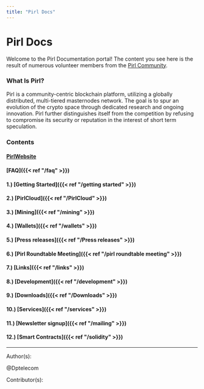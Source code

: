 ```yaml
---
title: "Pirl Docs"
---
```


# Pirl Docs

Welcome to the Pirl Documentation portal!  The content you see here is the result of numerous volunteer members from the [Pirl Community](https://discord.gg/ZSAzcmn).

### What Is Pirl? 



Pirl is a community-centric blockchain platform, utilizing a globally distributed, multi-tiered masternodes network. The goal is to spur an evolution of the crypto space through dedicated research and ongoing innovation.  Pirl further distinguishes itself from the competition by refusing to compromise its security or reputation in the interest of short term speculation.

### Contents
#### [PirlWebsite](https://pirl.io/en/ "PirlWebsite")
#### [FAQ]({{< ref "/faq" >}})
#### 1.) [Getting Started]({{< ref "/getting started" >}})
#### 2.) [PirlCloud]({{< ref "/PirlCloud" >}})
#### 3.) [Mining]({{< ref "/mining" >}})
#### 4.) [Wallets]({{< ref "/wallets" >}})
#### 5.) [Press releases]({{< ref "/Press releases" >}})
#### 6.) [Pirl Roundtable Meeting]({{< ref "/pirl roundtable meeting" >}})
#### 7.) [Links]({{< ref "/links" >}})
#### 8.) [Development]({{< ref "/development" >}})
#### 9.) [Downloads]({{< ref "/Downloads" >}})
#### 10.) [Services]({{< ref "/services" >}})
#### 11.) [Newsletter signup]({{< ref "/mailing" >}})
#### 12.) [Smart Contracts]({{< ref "/solidity" >}})
 




---
Author(s):


@Dptelecom


Contributor(s):



